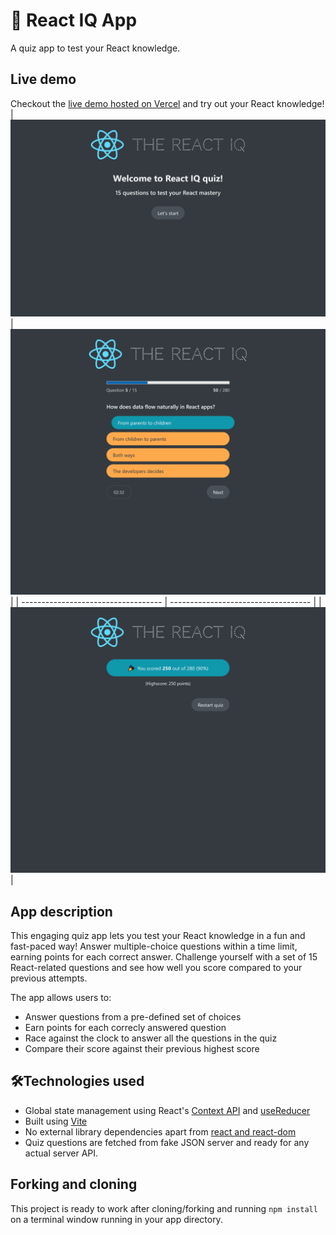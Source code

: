 # 🚀 React IQ App

A quiz app to test your React knowledge.

## Live demo

Checkout the [live demo hosted on Vercel]() and try out your React knowledge!
| ![App Dashboard](/screenshots/ss1.png#150x150 "App Dashboard") | ![Question Page](/screenshots/ss2.png "Question Page") |
| ----------------------------------- | ----------------------------------- |
| ![Score Page](/screenshots/ss3.png "Score Page") |

## App description

This engaging quiz app lets you test your React knowledge in a fun and fast-paced way! Answer multiple-choice questions within a time limit, earning points for each correct answer.
Challenge yourself with a set of 15 React-related questions and see how well you score compared to your previous attempts.

The app allows users to:

- Answer questions from a pre-defined set of choices
- Earn points for each correcly answered question
- Race against the clock to answer all the questions in the quiz
- Compare their score against their previous highest score

## 🛠️Technologies used

- Global state management using React's [Context API](https://react.dev/reference/react/useContext) and [useReducer](https://react.dev/reference/react/useReducer)
- Built using [Vite](https://vitejs.dev)
- No external library dependencies apart from [react and react-dom](https://github.com/facebook/react)
- Quiz questions are fetched from fake JSON server and ready for any actual server API.

## Forking and cloning

This project is ready to work after cloning/forking and running `npm install` on a terminal window running in your app directory.

